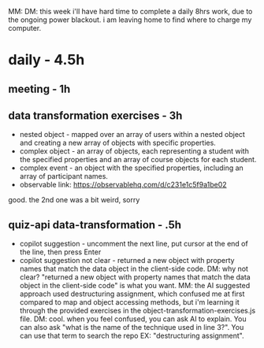 MM: DM: this week i'll have hard time to complete a daily 8hrs work, due to the ongoing power blackout. i am leaving home to find where to charge my computer. 

# daily - 4.5h

## meeting - 1h

## data transformation exercises - 3h
* nested object - mapped over an array of users within a nested object and creating a new array of objects with specific properties. 
* complex object - an array of objects, each representing a student with the specified properties and an array of course objects for each student.
* complex event - an object with the specified properties, including an array of participant names.
* observable link: https://observablehq.com/d/c231e1c5f9a1be02

good. the 2nd one was a bit weird, sorry

## quiz-api data-transformation - .5h
* copilot suggestion - uncomment the next line, put cursor at the end of the line, then press Enter
* copilot suggestion not clear - returned a new object with property names that match the data object in the client-side code. DM: why not clear? "returned a new object with property names that match the data object in the client-side code" is what you want. MM: the AI suggested approach used destructuring assignment, which confused me at first compared to map and object accessing methods, but i'm learning it through the provided exercises in the object-transformation-exercises.js file. DM: cool. when you feel confused, you can ask AI to explain. You can also ask "what is the name of the technique used in line 3?". You can use that term to search the repo EX: "destructuring assignment".
